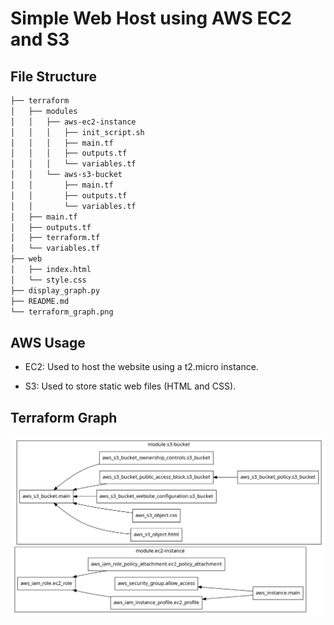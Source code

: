 # Simple Web Host using AWS EC2 and S3

## File Structure

```bash
├── terraform
│   ├── modules
│   │   ├── aws-ec2-instance
│   │   │   ├── init_script.sh
│   │   │   ├── main.tf
│   │   │   ├── outputs.tf
│   │   │   └── variables.tf
│   │   └── aws-s3-bucket
│   │       ├── main.tf
│   │       ├── outputs.tf
│   │       └── variables.tf
│   ├── main.tf
│   ├── outputs.tf
│   ├── terraform.tf
│   └── variables.tf
├── web
│   ├── index.html
│   └── style.css
├── display_graph.py
├── README.md
└── terraform_graph.png
```

## AWS Usage

- EC2: Used to host the website using a t2.micro instance.

- S3: Used to store static web files (HTML and CSS).
  
## Terraform Graph

![Terraform Graph](./terraform_graph.png)
